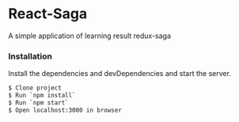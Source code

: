 # React-Saga

A simple application of learning result redux-saga

### Installation

Install the dependencies and devDependencies and start the server.

```sh
$ Clone project
$ Run `npm install`
$ Run `npm start`
$ Open localhost:3000 in browser
```
